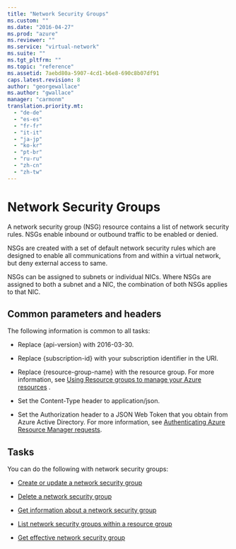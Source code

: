 ```yaml
---
title: "Network Security Groups"
ms.custom: ""
ms.date: "2016-04-27"
ms.prod: "azure"
ms.reviewer: ""
ms.service: "virtual-network"
ms.suite: ""
ms.tgt_pltfrm: ""
ms.topic: "reference"
ms.assetid: 7aebd80a-5907-4cd1-b6e8-690c8b07df91
caps.latest.revision: 8
author: "georgewallace"
ms.author: "gwallace"
manager: "carmonm"
translation.priority.mt: 
  - "de-de"
  - "es-es"
  - "fr-fr"
  - "it-it"
  - "ja-jp"
  - "ko-kr"
  - "pt-br"
  - "ru-ru"
  - "zh-cn"
  - "zh-tw"
---
```

# Network Security Groups
A network security group (NSG) resource contains a list of network security rules. NSGs enable inbound or outbound traffic to be enabled or denied.  
  
 NSGs are created with a set of default network security rules which are designed to enable all communications from and within a virtual network, but deny external access to same.  
  
 NSGs can be assigned to subnets or individual NICs. Where NSGs are assigned to both a subnet and a NIC, the combination of both NSGs applies to that NIC.  
  
##  <a name="bk_common"></a> Common parameters and headers  
 The following information is common to all tasks:  
  
-   Replace {api-version} with 2016-03-30.  
  
-   Replace {subscription-id} with your subscription identifier in the URI.  
  
-   Replace {resource-group-name} with the resource group. For more information, see [Using Resource groups to manage your Azure resources](http://azure.microsoft.com/en-us/documentation/articles/azure-preview-portal-using-resource-groups) .  
  
-   Set the Content-Type header to application/json.  
  
-   Set the Authorization header to a JSON Web Token that you obtain from Azure Active Directory. For more information, see [Authenticating Azure Resource Manager requests](../../index.md).  
  
## Tasks  
 You can do the following with network security groups:  
  
-   [Create or update a network security group](create-or-update-a-network-security-group.md)  
  
-   [Delete a network security group](delete-a-network-security-group.md)  
  
-   [Get information about a network security group](get-information-about-a-network-security-group.md)  
  
-   [List network security groups within a resource group](list-network-security-groups-within-a-resource-group.md)

-   [Get effective network security group](get-effective-network-security-group.md)
